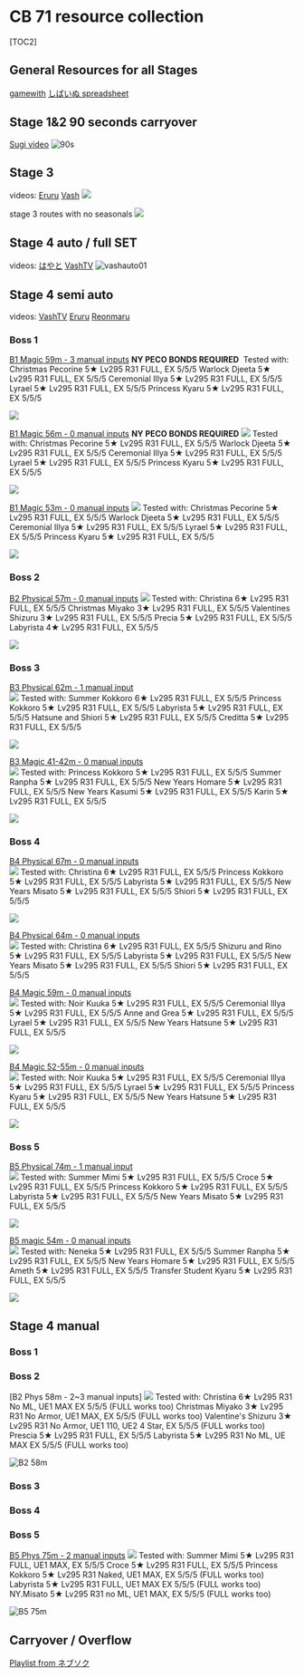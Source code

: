 # CB 71 resource collection


 [TOC2] 
## General Resources for all Stages
[gamewith](https://gamewith.jp/pricone-re/article/show/433787)
[しばいぬ spreadsheet](https://docs.google.com/spreadsheets/d/1pd3YGOadHrWNxb2n6qi-KCVkYsJTyWEvZhS0i9AYLIA/edit#gid=790984515)


## Stage 1&2 90 seconds carryover
[Sugi video](https://www.youtube.com/watch?v=4_BsROzPgis)
![90s](https://pomf2.lain.la/f/qw1ztun6.jpeg)

## Stage 3
videos:
[Eruru](https://www.youtube.com/watch?v=uNQdmY3LSGQ)
[Vash](https://www.youtube.com/watch?v=SfEirsEmPzk)
![](https://pomf2.lain.la/f/hhghbjam.png)

stage 3 routes with no seasonals
![](https://pbs.twimg.com/media/GEgZiFabkAA8oAu?format=jpg&name=4096x4096)

## Stage 4 auto / full SET
videos:
[はやと](https://www.youtube.com/watch?v=pquxGmchsXE)
[VashTV](https://www.youtube.com/watch?v=upmJlU9jNcg)
![vashauto01](https://pomf2.lain.la/f/pwpvnrbr.png)

## Stage 4 semi auto
videos:
[VashTV](https://www.youtube.com/watch?v=QtPNUJYr6as)
[Eruru](https://www.youtube.com/watch?v=dVexbRS629Q)
[Reonmaru](https://www.youtube.com/watch?v=Ox-hNWShV9U)

### Boss 1

[B1 Magic 59m - 3 manual inputs](https://www.youtube.com/watch?v=HSYNrOisNhk)  **NY PECO BONDS REQUIRED**
![]()
Tested with: 
Christmas Pecorine 5★ Lv295 R31 FULL, EX 5/5/5
Warlock Djeeta 5★ Lv295 R31 FULL, EX 5/5/5
Ceremonial Illya 5★ Lv295 R31 FULL, EX 5/5/5
Lyrael 5★ Lv295 R31 FULL, EX 5/5/5
Princess Kyaru 5★ Lv295 R31 FULL, EX 5/5/5

![](https://pomf2.lain.la/f/no6jrre2.png)

[B1 Magic 56m - 0 manual inputs](https://www.youtube.com/watch?v=Cx88f6Ag-J8) **NY PECO BONDS REQUIRED**
![](https://pomf2.lain.la/f/vpqv3c23.png)
Tested with: 
Christmas Pecorine 5★ Lv295 R31 FULL, EX 5/5/5
Warlock Djeeta 5★ Lv295 R31 FULL, EX 5/5/5
Ceremonial Illya 5★ Lv295 R31 FULL, EX 5/5/5
Lyrael 5★ Lv295 R31 FULL, EX 5/5/5
Princess Kyaru 5★ Lv295 R31 FULL, EX 5/5/5

![](https://pomf2.lain.la/f/0elu9hgz.png)

[B1 Magic 53m - 0 manual inputs](https://youtu.be/6XRj0l-rO9U) 
![](https://pomf2.lain.la/f/92wqlmzr.png)
Tested with: 
Christmas Pecorine 5★ Lv295 R31 FULL, EX 5/5/5
Warlock Djeeta 5★ Lv295 R31 FULL, EX 5/5/5
Ceremonial Illya 5★ Lv295 R31 FULL, EX 5/5/5
Lyrael 5★ Lv295 R31 FULL, EX 5/5/5
Princess Kyaru 5★ Lv295 R31 FULL, EX 5/5/5

![](https://pomf2.lain.la/f/mi5l7w9u.png)



### Boss 2

[B2 Physical 57m - 0 manual inputs](https://www.youtube.com/watch?v=eKj4BEYO4eM) 
![](https://pomf2.lain.la/f/4os78hsj.png)
Tested with: 
Christina 6★ Lv295 R31 FULL, EX 5/5/5
Christmas Miyako 3★ Lv295 R31 FULL, EX 5/5/5
Valentines Shizuru 3★ Lv295 R31 FULL, EX 5/5/5
Precia 5★ Lv295 R31 FULL, EX 5/5/5
Labyrista 4★ Lv295 R31 FULL, EX 5/5/5

![](https://pomf2.lain.la/f/fcmsrh56.png)

### Boss 3

[B3 Physical 62m - 1 manual input](https://youtu.be/dVexbRS629Q?t=923)  
![](https://pomf2.lain.la/f/vnrq4jk6.png)
Tested with: 
Summer Kokkoro 6★ Lv295 R31 FULL, EX 5/5/5
Princess Kokkoro 5★ Lv295 R31 FULL, EX 5/5/5
Labyrista 5★ Lv295 R31 FULL, EX 5/5/5
Hatsune and Shiori 5★ Lv295 R31 FULL, EX 5/5/5
Creditta 5★ Lv295 R31 FULL, EX 5/5/5

![](https://pomf2.lain.la/f/ufjgzyl.png)

[B3 Magic 41-42m - 0 manual inputs](https://youtu.be/dVexbRS629Q?t=1140)  
![](https://pomf2.lain.la/f/kzbi0v7o.png)
Tested with: 
Princess Kokkoro 5★ Lv295 R31 FULL, EX 5/5/5
Summer Ranpha 5★ Lv295 R31 FULL, EX 5/5/5
New Years Homare 5★ Lv295 R31 FULL, EX 5/5/5
New Years Kasumi 5★ Lv295 R31 FULL, EX 5/5/5
Karin 5★ Lv295 R31 FULL, EX 5/5/5

![](https://pomf2.lain.la/f/ambqyly.png)

### Boss 4
[B4 Physical 67m - 0 manual inputs](https://www.youtube.com/watch?v=_wyHXZNtZGc)  
![](https://pomf2.lain.la/f/w0kml8e0.png)
Tested with: 
Christina 6★ Lv295 R31 FULL, EX 5/5/5
Princess Kokkoro 5★ Lv295 R31 FULL, EX 5/5/5
Labyrista 5★ Lv295 R31 FULL, EX 5/5/5
New Years Misato 5★ Lv295 R31 FULL, EX 5/5/5
Shiori 5★ Lv295 R31 FULL, EX 5/5/5

![](https://pomf2.lain.la/f/7xffsxu.png)

[B4 Physical 64m - 0 manual inputs](https://www.youtube.com/watch?v=WEi9go36HBE)  
![](https://pomf2.lain.la/f/2j5ghp7p.png)
Tested with: 
Christina 6★ Lv295 R31 FULL, EX 5/5/5
Shizuru and Rino 5★ Lv295 R31 FULL, EX 5/5/5
Labyrista 5★ Lv295 R31 FULL, EX 5/5/5
New Years Misato 5★ Lv295 R31 FULL, EX 5/5/5
Shiori 5★ Lv295 R31 FULL, EX 5/5/5

[B4 Magic 59m - 0 manual inputs](https://www.youtube.com/watch?v=aNghW1qaczk)  
![](https://pomf2.lain.la/f/1u6btzhc.png)
Tested with: 
Noir Kuuka 5★ Lv295 R31 FULL, EX 5/5/5
Ceremonial Illya 5★ Lv295 R31 FULL, EX 5/5/5
Anne and Grea 5★ Lv295 R31 FULL, EX 5/5/5
Lyrael 5★ Lv295 R31 FULL, EX 5/5/5
New Years Hatsune 5★ Lv295 R31 FULL, EX 5/5/5

![](https://pomf2.lain.la/f/bcjeav79.png)

[B4 Magic 52-55m - 0 manual inputs](https://www.youtube.com/watch?v=Eu1BE1wp760)  
![](https://pomf2.lain.la/f/lw10soxi.png)
Tested with: 
Noir Kuuka 5★ Lv295 R31 FULL, EX 5/5/5
Ceremonial Illya 5★ Lv295 R31 FULL, EX 5/5/5
Lyrael 5★ Lv295 R31 FULL, EX 5/5/5
Princess Kyaru 5★ Lv295 R31 FULL, EX 5/5/5
New Years Hatsune 5★ Lv295 R31 FULL, EX 5/5/5

![](https://pomf2.lain.la/f/9v3gh6r6.png)

### Boss 5
[B5 Physical 74m - 1 manual input](https://www.youtube.com/watch?v=VYPF8-1b2xs)  
![](https://pomf2.lain.la/f/vlsz8cto.png)
Tested with: 
Summer Mimi 5★ Lv295 R31 FULL, EX 5/5/5
Croce 5★ Lv295 R31 FULL, EX 5/5/5
Princess Kokkoro 5★ Lv295 R31 FULL, EX 5/5/5
Labyrista 5★ Lv295 R31 FULL, EX 5/5/5
New Years Misato 5★ Lv295 R31 FULL, EX 5/5/5

![](https://pomf2.lain.la/f/0wxw2jyy.png)

[B5 magic 54m - 0 manual inputs](https://www.youtube.com/watch?v=_gUopPYrs6E)  
![](https://pomf2.lain.la/f/7ou38kdb.png)
Tested with: 
Neneka 5★ Lv295 R31 FULL, EX 5/5/5
Summer Ranpha 5★ Lv295 R31 FULL, EX 5/5/5
New Years Homare 5★ Lv295 R31 FULL, EX 5/5/5
Ameth 5★ Lv295 R31 FULL, EX 5/5/5
Transfer Student Kyaru 5★ Lv295 R31 FULL, EX 5/5/5

![](https://pomf2.lain.la/f/y9lgvkq1.png)

## Stage 4 manual
### Boss 1

### Boss 2
[B2 Phys 58m - 2~3 manual inputs] 
![](https://pomf2.lain.la/f/7sesi664.png)
Tested with: 
Christina 6★ Lv295 R31 No ML, UE1 MAX EX 5/5/5 (FULL works too)
Christmas Miyako 3★ Lv295 R31 No Armor, UE1 MAX, EX 5/5/5 (FULL works too)
Valentine's Shizuru 3★ Lv295 R31 No Armor, UE1 110, UE2 4 Star, EX 5/5/5 (FULL works too)
Prescia 5★ Lv295 R31 FULL, EX 5/5/5 
Labyrista 5★ Lv295 R31 No ML, UE MAX EX 5/5/5 (FULL works too)

![B2 58m](https://pomf2.lain.la/f/5aboffl6.png)

### Boss 3

### Boss 4


### Boss 5
[B5 Phys 75m - 2 manual inputs](https://www.youtube.com/watch?v=VYPF8-1b2xs)
![](https://pomf2.lain.la/f/k1n8o3ju.png)
Tested with: 
Summer Mimi 5★ Lv295 R31 FULL, UE1 MAX, EX 5/5/5
Croce 5★ Lv295 R31 FULL, EX 5/5/5 
Princess Kokkoro 5★ Lv295 R31 Naked, UE1 MAX, EX 5/5/5 (FULL works too)
Labyrista 5★ Lv295 R31 FULL, UE1 MAX EX 5/5/5 (FULL works too)
NY.Misato 5★ Lv295 R31 no ML, UE1 MAX, EX 5/5/5 (FULL works too) 

![B5 75m](https://pomf2.lain.la/f/6xk2mjzg.png)

## Carryover / Overflow
[Playlist from ネブソク](https://www.youtube.com/playlist?list=PLZmWQnJpjP3V4cXZxpG1IX8Vq9FdU_F0h)
